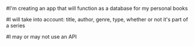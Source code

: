 #I'm creating an app that will function as a database for my personal books

#I will take into account: title, author, genre, type, whether or not it's part of a series

#I may or may not use an API